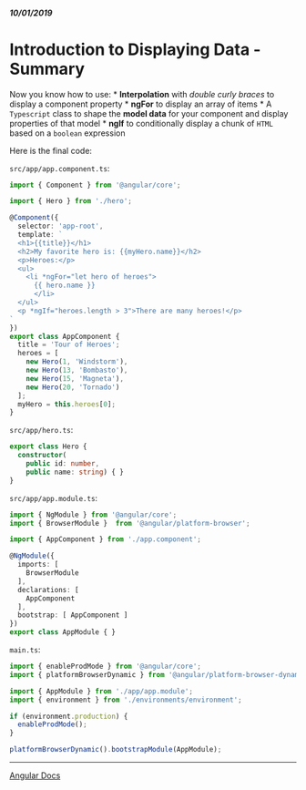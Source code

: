 ##### 10/01/2019
# Introduction to Displaying Data - Summary
Now you know how to use:
    * **Interpolation** with _double curly braces_ to display a component property
    * **ngFor** to display an array of items
    * A `Typescript` class to shape the **model data** for your component and display properties of that model
    * **ngIf** to conditionally display a chunk of `HTML` based on a `boolean` expression

Here is the final code:

`src/app/app.component.ts`: 
```typescript
import { Component } from '@angular/core';

import { Hero } from './hero';

@Component({
  selector: 'app-root',
  template: `
  <h1>{{title}}</h1>
  <h2>My favorite hero is: {{myHero.name}}</h2>
  <p>Heroes:</p>
  <ul>
    <li *ngFor="let hero of heroes">
      {{ hero.name }}
      </li>
  </ul>
  <p *ngIf="heroes.length > 3">There are many heroes!</p>
`
})
export class AppComponent {
  title = 'Tour of Heroes';
  heroes = [
    new Hero(1, 'Windstorm'),
    new Hero(13, 'Bombasto'),
    new Hero(15, 'Magneta'),
    new Hero(20, 'Tornado')
  ];
  myHero = this.heroes[0];
}
```

`src/app/hero.ts`:
```typescript
export class Hero {
  constructor(
    public id: number,
    public name: string) { }
}
```

`src/app/app.module.ts`:
```typescript
import { NgModule } from '@angular/core';
import { BrowserModule }  from '@angular/platform-browser';

import { AppComponent } from './app.component';

@NgModule({
  imports: [
    BrowserModule
  ],
  declarations: [
    AppComponent
  ],
  bootstrap: [ AppComponent ]
})
export class AppModule { }
```

`main.ts`:
```typescript
import { enableProdMode } from '@angular/core';
import { platformBrowserDynamic } from '@angular/platform-browser-dynamic';

import { AppModule } from './app/app.module';
import { environment } from './environments/environment';

if (environment.production) {
  enableProdMode();
}

platformBrowserDynamic().bootstrapModule(AppModule);
```

---

[Angular Docs](https://angular.io/guide/displaying-data)